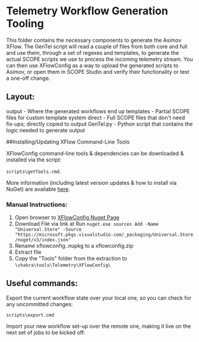 
# Telemetry Workflow Generation Tooling

This folder contains the necessary components to generate the Asimov XFlow. The
GenTel script will read a couple of files from both core and full and use them,
through a set of regexes and templates, to generate the actual SCOPE scripts we
use to process the incoming telemetry stream. You can then use XFlowConfig as a
way to upload the generated scripts to Asimov, or open them in SCOPE Studio and
verify their functionality or test a one-off change.


## Layout:
output - Where the generated workflows end up
templates - Partial SCOPE files for custom template system
direct - Full SCOPE files that don't need fix-ups; directly copied to output
GenTel.py - Python script that contains the logic needed to generate output


##Installing/Updating XFlow Command-Line Tools

XFlowConfig command-line tools & dependencies can be downloaded & installed 
via the script:

`scripts\getTools.cmd`. 

More information (including latest version updates & how to install via NuGet) 
are available
[here](https://osgwiki.com/wiki/XFlow/DeploymentTool#If_you_wish_to_use_XflowConfig_as_a_Command_Line_Tool).   

### Manual Instructions:

1. Open browser to  [XFlowConfig Nuget Page](https://microsoft.visualstudio.com/OSGS/ft_Xflow/_packaging?feed=Universal.Store&package=36b53826-24f2-464e-80fc-8763578e36ba&version=0ab7aa7c-2f94-43cd-b6c3-af97a6e60c3e&_a=package)
2. Download File via link at   Run `nuget.exe sources Add -Name "Universal.Store" -Source "https://microsoft.pkgs.visualstudio.com/_packaging/Universal.Store/nuget/v3/index.json"`
3. Rename xflowconfig.<version>.nupkg to a xflowconfig.zip
4. Extract file
5. Copy the "Tools" folder from the extraction to `\chakra\tools\Telemetry\XFlowConfig\`

## Useful commands:

Export the current workflow state over your local one, so you can check for any
uncommitted changes:

`scripts\export.cmd`

Import your new workflow set-up over the remote one, making it live on the next
set of jobs to be kicked off:

